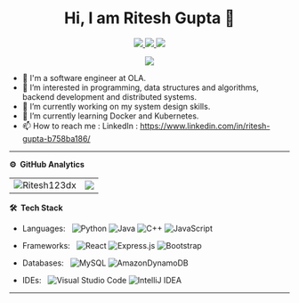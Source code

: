 
<p align="center"> <h1 align="center"> Hi, I am Ritesh Gupta 👋</h1> </p>
<p align="center">
<a href="https://www.linkedin.com/in/ritesh-gupta-b758ba186/"><img src="https://img.shields.io/badge/LinkedIn-0077B5?style=for-the-badge&logo=linkedin&logoColor=white"/> </a>
<a href="https://leetcode.com/Ritesh123dx/"><img src="https://img.shields.io/badge/-LeetCode-FFA116?style=for-the-badge&logo=LeetCode&logoColor=black"/> </a>
<a href="mailto:ritesh123dx@gmail.com"><img src="https://img.shields.io/badge/Gmail-D14836?style=for-the-badge&logo=gmail&logoColor=white"/> </a>
</p>

<p align="center"> <img src="https://komarev.com/ghpvc/?username=Ritesh123dx&label=Profile%20Visits&color=blue&style=plastic%22%20alt=%22imKashyap" /> </p>


- 👋 I'm a software engineer at OLA.
- 👀 I’m interested in programming, data structures and algorithms, backend development and distributed systems.
- 🔭 I’m currently working on my system design skills.
- 🌱 I’m currently learning Docker and Kubernetes.
- 📫 How to reach me : LinkedIn : https://www.linkedin.com/in/ritesh-gupta-b758ba186/



***
**⚙️ &nbsp;GitHub Analytics**
<table style="width:100%">
  <tr>
    <td> <img src="https://github-readme-stats.vercel.app/api?username=Ritesh123dx&show_icons=true&theme=dark&locale=en&hide_border=true" alt="Ritesh123dx" /></td>
    <td><img src="https://github-readme-stats.vercel.app/api/top-langs/?username=Ritesh123dx&theme=dark&hide_border=true&layout=compact&hide=css"></td>
  </tr>
</table>




**🛠 &nbsp;Tech Stack**

- Languages: &nbsp;
  ![Python](https://img.shields.io/badge/python-3670A0?style=for-the-badge&logo=python&logoColor=ffdd54)
  ![Java](https://img.shields.io/badge/java-%23ED8B00.svg?style=for-the-badge&logo=java&logoColor=white)
  ![C++](https://img.shields.io/badge/c++-%2300599C.svg?style=for-the-badge&logo=c%2B%2B&logoColor=white)
  ![JavaScript](https://img.shields.io/badge/javascript-%23323330.svg?style=for-the-badge&logo=javascript&logoColor=%23F7DF1E)
  

- Frameworks: &nbsp;
  ![React](https://img.shields.io/badge/react-%2320232a.svg?style=for-the-badge&logo=react&logoColor=%2361DAFB)
  ![Express.js](https://img.shields.io/badge/express.js-%23404d59.svg?style=for-the-badge&logo=express&logoColor=%2361DAFB)
  ![Bootstrap](https://img.shields.io/badge/bootstrap-%23563D7C.svg?style=for-the-badge&logo=bootstrap&logoColor=white)
  

- Databases:  &nbsp;
  ![MySQL](https://img.shields.io/badge/mysql-%2300f.svg?style=for-the-badge&logo=mysql&logoColor=white)
  ![AmazonDynamoDB](https://img.shields.io/badge/Amazon%20DynamoDB-4053D6?style=for-the-badge&logo=Amazon%20DynamoDB&logoColor=white)

- IDEs: &nbsp;
  ![Visual Studio Code](https://img.shields.io/badge/Visual%20Studio%20Code-0078d7.svg?style=for-the-badge&logo=visual-studio-code&logoColor=white)
  ![IntelliJ IDEA](https://img.shields.io/badge/IntelliJIDEA-000000.svg?style=for-the-badge&logo=intellij-idea&logoColor=white)

***




<!---
Ritesh123dx/Ritesh123dx is a ✨ special ✨ repository because its `README.md` (this file) appears on your GitHub profile.
You can click the Preview link to take a look at your changes.
--->
